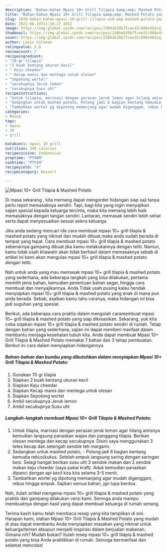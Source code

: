 ```yaml
---
description: "Bahan-bahan Mpasi 10+ Grill Tilapia &amp;amp; Mashed Potato yang enak Untuk Jualan"
title: "Bahan-bahan Mpasi 10+ Grill Tilapia &amp;amp; Mashed Potato yang enak Untuk Jualan"
slug: 1030-bahan-bahan-mpasi-10-grill-tilapia-and-amp-mashed-potato-yang-enak-untuk-jualan
date: 2021-06-19T11:18:27.101Z
image: https://img-global.cpcdn.com/recipes/2389ab39b7fcee35/680x482cq70/mpasi-10-grill-tilapia-mashed-potato-foto-resep-utama.jpg
thumbnail: https://img-global.cpcdn.com/recipes/2389ab39b7fcee35/680x482cq70/mpasi-10-grill-tilapia-mashed-potato-foto-resep-utama.jpg
cover: https://img-global.cpcdn.com/recipes/2389ab39b7fcee35/680x482cq70/mpasi-10-grill-tilapia-mashed-potato-foto-resep-utama.jpg
author: Lewis Coleman
ratingvalue: 3.8
reviewcount: 7
recipeingredient:
- "70 gr tilapia"
- "2 buah kentang ukuran kecil"
- " Keju cheedar"
- " Kecap manis dan mentega untuk olesan"
- "Sepotong wortel"
- "secukupnya Jeruk lemon"
- "secukupnya Susu uht"
recipeinstructions:
- "Untuk tilapia, marinasi dengan perasan jeruk lemon agar hilang amisnya kemudian langsung panaskan wajan dan panggang tilapia. Berikan olesan mentega dan kecap secukupnya. Disini saya menggunakan 3 tetes kecap dan setengah sendok teh margarin."
- "Sedangkan untuk mashed potato, Potong jadi 6 bagian kentang kemudia rebus/kukus. Setelah empuk langsung saring dengan saringan besi. Selagi hangat berikan susu uht 3 sendok makan dan 2 sendok makan keju cheedar (saya pakai kraft). Aduk kemudian panaskan dipanci dengan api kecil kira kira selama 3-5 menit."
- "Tambahkan wortel yg dipotong memanjang agar mudah digenggam, rebus hingga empuk. Sajikan semua bahan, jgn lupa berdoa."
categories:
- Resep
tags:
- mpasi
- 10
- grill

katakunci: mpasi 10 grill 
nutrition: 249 calories
recipecuisine: Indonesian
preptime: "PT40M"
cooktime: "PT53M"
recipeyield: "4"
recipecategory: Dessert

---
```



![Mpasi 10+ Grill Tilapia &amp; Mashed Potato](https://img-global.cpcdn.com/recipes/2389ab39b7fcee35/680x482cq70/mpasi-10-grill-tilapia-mashed-potato-foto-resep-utama.jpg)

Di masa  sekarang , kita memang dapat mengorder hidangan siap saji tanpa perlu repot memasaknya sendiri. Tapi, bagi kita yang ingin menyajikan sajian special kepada keluarga tercinta, maka kita memang lebih baik memasaknya dengan tangan sendiri. Lantaran, memasak sendiri lebih sehat serta dapat menyesuaikan sesuai selera keluarga.

Jika anda sedang mencari ide cara membuat mpasi 10+ grill tilapia &amp; mashed potato yang nikmat dan mudah dibuat,maka anda sudah berada di tempat yang tepat. Cara membuat mpasi 10+ grill tilapia &amp; mashed potato  sebenarnya gampang dibuat jika kamu melakukannya dengan teliti. Namun, kamu tidak usah khawatir akan tidak berhasil dalam memasaknya 
sebab di artikel ini kami akan mengulas mpasi 10+ grill tilapia &amp; mashed potato dengan teliti.  



Nah untuk anda yang mau memasak mpasi 10+ grill tilapia &amp; mashed potato yang sederhana, ada beberapa langkah yang bisa dilakukan, pertama memilih jenis bahan, kemudian penentuan bahan segar, hingga cara membuat dan menyajikannya. Anda Tidak usah pusing kalau hendak menyiapkan mpasi 10+ grill tilapia &amp; mashed potato yang enak di mana pun anda berada. Sebab, asalkan kamu  tahu caranya, maka hidangan ini bisa jadi suguhan yang spesial.

Berikut, ada beberapa cara praktis  dalam mengolah caramembuat mpasi 10+ grill tilapia &amp; mashed potato yang siap dikreasikan. Sekarang, yuk kita coba siapkan mpasi 10+ grill tilapia &amp; mashed potato sendiri di rumah. Tetap dengan bahan yang sederhana, sajian ini dapat memberi manfaat dalam membantu menjaga kesehatan tubuh kita. Anda dapat membuat Mpasi 10+ Grill Tilapia &amp; Mashed Potato memakai 7 bahan dan 3 tahap pembuatan. Berikut ini cara dalam menyiapkan hidangannya.

<!--inarticleads1-->

##### Bahan-bahan dan bumbu yang dibutuhkan dalam menyiapkan Mpasi 10+ Grill Tilapia &amp; Mashed Potato:

1. Gunakan 70 gr tilapia
1. Siapkan 2 buah kentang ukuran kecil
1. Siapkan  Keju cheedar
1. Siapkan  Kecap manis dan mentega untuk olesan
1. Siapkan Sepotong wortel
1. Ambil secukupnya Jeruk lemon
1. Ambil secukupnya Susu uht




<!--inarticleads2-->

##### Langkah-langkah membuat Mpasi 10+ Grill Tilapia &amp; Mashed Potato:

1. Untuk tilapia, marinasi dengan perasan jeruk lemon agar hilang amisnya kemudian langsung panaskan wajan dan panggang tilapia. Berikan olesan mentega dan kecap secukupnya. Disini saya menggunakan 3 tetes kecap dan setengah sendok teh margarin.
1. Sedangkan untuk mashed potato, - Potong jadi 6 bagian kentang kemudia rebus/kukus. Setelah empuk langsung saring dengan saringan besi. Selagi hangat berikan susu uht 3 sendok makan dan 2 sendok makan keju cheedar (saya pakai kraft). Aduk kemudian panaskan dipanci dengan api kecil kira kira selama 3-5 menit.
1. Tambahkan wortel yg dipotong memanjang agar mudah digenggam, rebus hingga empuk. Sajikan semua bahan, jgn lupa berdoa.




Nah, itulah artikel mengenai  mpasi 10+ grill tilapia &amp; mashed potato  yang praktis dan gampang dilakukan versi kami. Semoga anda mampu membuatnya dengan hasil yang dapat membuat keluarga di rumah senang. 

Terima kasih kamu telah membaca resep yang kita tampilkan di sini. Harapan kami, olahan  Mpasi 10+ Grill Tilapia &amp; Mashed Potato yang mudah di atas dapat membantu Anda menyiapkan masakan yang nikmat untuk keluarga/teman ataupun menjadi inspirasi dalam berjualan makanan. Gimana nih? Mudah bukan? Itulah resep mpasi 10+ grill tilapia &amp; mashed potato yang bisa Anda praktikkan di rumah. Semoga bermanfaat dan selamat mencoba!

